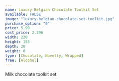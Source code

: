 ```yaml
---
name: Luxury Belgian Chocolate Toolkit Set
available: FALSE
image: "luxury-belgian-chocolate-set-toolkit.jpg"
purchase_option: "0"
price: 5.99
cost_price: 2.396
width: 220
height: 155
depth: 20
weight: 0
type: [Chocolate, Novelty, Wrapped]
free: [Alcohol]
---
```

Milk chocolate toolkit set.